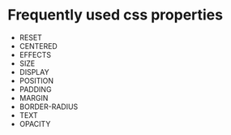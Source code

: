 # Frequently used css properties

- RESET
- CENTERED
- EFFECTS
- SIZE
- DISPLAY
- POSITION
- PADDING
- MARGIN
- BORDER-RADIUS
- TEXT
- OPACITY
